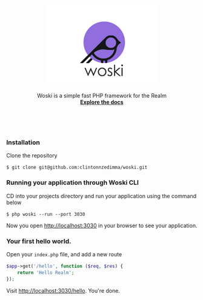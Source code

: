  <p align="center"><img src="assets/img/logo.png" width="300"></p>
 
 <p align="center">	
  	 Woski is a simple fast PHP framework for the Realm
    <br />
    <a href="https://docs.woski.xyz" target="_blank"><strong>Explore the docs</strong></a>    <br />
    <br />
  </p>
</p>


<br/><br/>

### Installation

Clone the repository

```shell
$ git clone git@github.com:clintonnzedimma/woski.git
```





### Running your application through Woski CLI
CD into your projects directory and run your application using the command below

```shell
$ php woski --run --port 3030
```

Now you open [http://localhost:3030](http://localhost:3030) in your browser to see your application.

### Your first hello world.
Open your `index.php` file, and add a new route

```php
$app->get('/hello', function ($req, $res) {
    return 'Hello Realm';
});
```

Visit [http://localhost:3030/hello](http://localhost:3030/hello). You're done.
